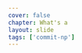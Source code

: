 ```yaml
---
cover: false
chapter: What's a
layout: slide
tags: ['commit-np']
---
```


<div class="octicon octicon-git-commit"></div>
